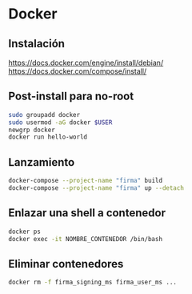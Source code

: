 # Docker

## Instalación
https://docs.docker.com/engine/install/debian/
https://docs.docker.com/compose/install/

## Post-install para no-root
```bash
sudo groupadd docker
sudo usermod -aG docker $USER
newgrp docker
docker run hello-world

``` 

## Lanzamiento
```bash
docker-compose --project-name "firma" build
docker-compose --project-name "firma" up --detach
```

## Enlazar una shell a contenedor
```bash
docker ps
docker exec -it NOMBRE_CONTENEDOR /bin/bash

```

## Eliminar contenedores
```bash
docker rm -f firma_signing_ms firma_user_ms ...
```